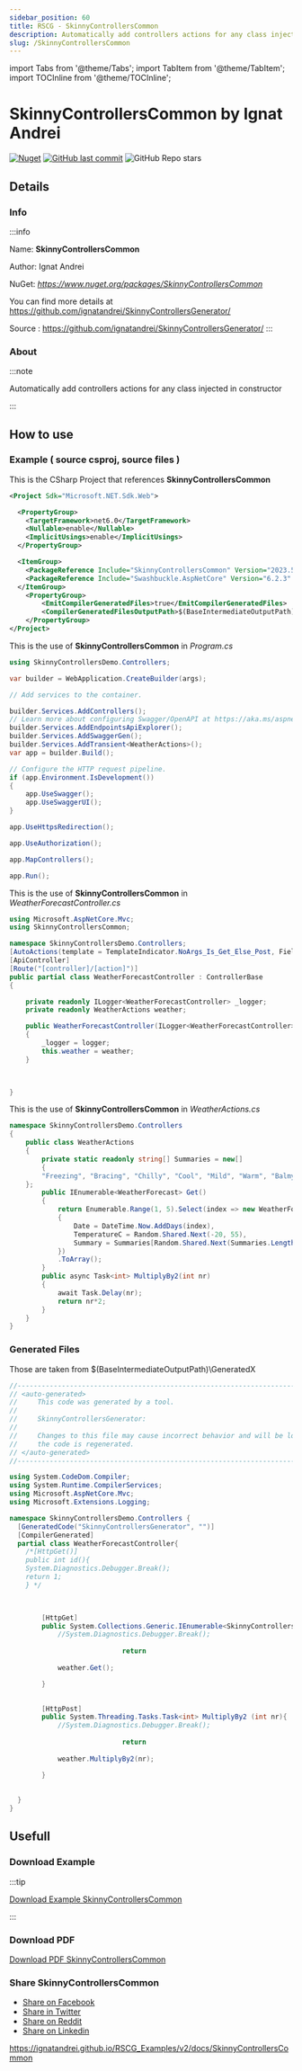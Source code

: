 ```yaml
---
sidebar_position: 60
title: RSCG - SkinnyControllersCommon
description: Automatically add controllers actions for any class injected in constructor
slug: /SkinnyControllersCommon
---
```

import Tabs from '@theme/Tabs';
import TabItem from '@theme/TabItem';
import TOCInline from '@theme/TOCInline';

# SkinnyControllersCommon  by Ignat Andrei


<TOCInline toc={toc} />

[![Nuget](https://img.shields.io/nuget/dt/SkinnyControllersCommon?label=SkinnyControllersCommon)](https://www.nuget.org/packages/SkinnyControllersCommon)
[![GitHub last commit](https://img.shields.io/github/last-commit/ignatandrei/SkinnyControllersGenerator?label=updated)](https://github.com/ignatandrei/SkinnyControllersGenerator/)
![GitHub Repo stars](https://img.shields.io/github/stars/ignatandrei/SkinnyControllersGenerator?style=social)

## Details

### Info
:::info

Name: **SkinnyControllersCommon**

Author: Ignat Andrei

NuGet: 
*https://www.nuget.org/packages/SkinnyControllersCommon*   


You can find more details at https://github.com/ignatandrei/SkinnyControllersGenerator/

Source : https://github.com/ignatandrei/SkinnyControllersGenerator/
:::

### About
:::note

Automatically add controllers actions for any class injected in constructor


:::

## How to use

### Example ( source csproj, source files )

<Tabs>

<TabItem value="csproj" label="CSharp Project">

This is the CSharp Project that references **SkinnyControllersCommon**
```xml
<Project Sdk="Microsoft.NET.Sdk.Web">

  <PropertyGroup>
    <TargetFramework>net6.0</TargetFramework>
    <Nullable>enable</Nullable>
    <ImplicitUsings>enable</ImplicitUsings>
  </PropertyGroup>

  <ItemGroup>
    <PackageReference Include="SkinnyControllersCommon" Version="2023.5.14.2055" />
    <PackageReference Include="Swashbuckle.AspNetCore" Version="6.2.3" />
  </ItemGroup>
	<PropertyGroup>
		<EmitCompilerGeneratedFiles>true</EmitCompilerGeneratedFiles>
		<CompilerGeneratedFilesOutputPath>$(BaseIntermediateOutputPath)\GeneratedX</CompilerGeneratedFilesOutputPath>
	</PropertyGroup>
</Project>

```

</TabItem>

  <TabItem value="Program.cs" label="Program.cs" >

  This is the use of **SkinnyControllersCommon** in *Program.cs*

```csharp
using SkinnyControllersDemo.Controllers;

var builder = WebApplication.CreateBuilder(args);

// Add services to the container.

builder.Services.AddControllers();
// Learn more about configuring Swagger/OpenAPI at https://aka.ms/aspnetcore/swashbuckle
builder.Services.AddEndpointsApiExplorer();
builder.Services.AddSwaggerGen();
builder.Services.AddTransient<WeatherActions>();
var app = builder.Build();

// Configure the HTTP request pipeline.
if (app.Environment.IsDevelopment())
{
    app.UseSwagger();
    app.UseSwaggerUI();
}

app.UseHttpsRedirection();

app.UseAuthorization();

app.MapControllers();

app.Run();

```
  </TabItem>

  <TabItem value="WeatherForecastController.cs" label="WeatherForecastController.cs" >

  This is the use of **SkinnyControllersCommon** in *WeatherForecastController.cs*

```csharp
using Microsoft.AspNetCore.Mvc;
using SkinnyControllersCommon;

namespace SkinnyControllersDemo.Controllers;
[AutoActions(template = TemplateIndicator.NoArgs_Is_Get_Else_Post, FieldsName = new[] { "*" }, ExcludeFields = new[] { "_logger" })]
[ApiController]
[Route("[controller]/[action]")]
public partial class WeatherForecastController : ControllerBase
{

    private readonly ILogger<WeatherForecastController> _logger;
    private readonly WeatherActions weather;

    public WeatherForecastController(ILogger<WeatherForecastController> logger, WeatherActions weather)
    {
        _logger = logger;
        this.weather = weather;
    }

    

}
```
  </TabItem>

  <TabItem value="WeatherActions.cs" label="WeatherActions.cs" >

  This is the use of **SkinnyControllersCommon** in *WeatherActions.cs*

```csharp
namespace SkinnyControllersDemo.Controllers
{
    public class WeatherActions
    {
        private static readonly string[] Summaries = new[]
        {
        "Freezing", "Bracing", "Chilly", "Cool", "Mild", "Warm", "Balmy", "Hot", "Sweltering", "Scorching"
    };
        public IEnumerable<WeatherForecast> Get()
        {
            return Enumerable.Range(1, 5).Select(index => new WeatherForecast
            {
                Date = DateTime.Now.AddDays(index),
                TemperatureC = Random.Shared.Next(-20, 55),
                Summary = Summaries[Random.Shared.Next(Summaries.Length)]
            })
            .ToArray();
        }
        public async Task<int> MultiplyBy2(int nr)
        {
            await Task.Delay(nr);
            return nr*2;
        }
    }
}
```
  </TabItem>

</Tabs>

### Generated Files

Those are taken from $(BaseIntermediateOutputPath)\GeneratedX

<Tabs>


<TabItem value="WeatherForecastController.autogenerate.cs001" label="WeatherForecastController.autogenerate.cs" >


```csharp
//------------------------------------------------------------------------------
// <auto-generated>
//     This code was generated by a tool.
//
//     SkinnyControllersGenerator: 
//
//     Changes to this file may cause incorrect behavior and will be lost if
//     the code is regenerated.
// </auto-generated>
//------------------------------------------------------------------------------

using System.CodeDom.Compiler;
using System.Runtime.CompilerServices;
using Microsoft.AspNetCore.Mvc;
using Microsoft.Extensions.Logging;

namespace SkinnyControllersDemo.Controllers {
  [GeneratedCode("SkinnyControllersGenerator", "")]
  [CompilerGenerated]
  partial class WeatherForecastController{ 
    /*[HttpGet()]
    public int id(){
    System.Diagnostics.Debugger.Break();
    return 1;
    } */

      

        [HttpGet] 
        public System.Collections.Generic.IEnumerable<SkinnyControllersDemo.WeatherForecast> Get (){
            //System.Diagnostics.Debugger.Break();
            
                            return 
                        
            weather.Get();

        }
      

        [HttpPost] 
        public System.Threading.Tasks.Task<int> MultiplyBy2 (int nr){
            //System.Diagnostics.Debugger.Break();
            
                            return 
                        
            weather.MultiplyBy2(nr);

        }
      
    
  }
}              
```

  </TabItem>


</Tabs>

## Usefull

### Download Example
:::tip

[Download Example SkinnyControllersCommon ](/sources/SkinnyControllersCommon.zip)

:::

### Download PDF

[Download PDF SkinnyControllersCommon ](/pdfs/SkinnyControllersCommon.pdf)

### Share SkinnyControllersCommon 

<ul>
  <li><a href="https://www.facebook.com/sharer/sharer.php?u=https%3A%2F%2Fignatandrei.github.io%2FRSCG_Examples%2Fv2%2Fdocs%2FSkinnyControllersCommon&quote=SkinnyControllersCommon" title="Share on Facebook" target="_blank">Share on Facebook</a></li>
  <li><a href="https://twitter.com/intent/tweet?source=https%3A%2F%2Fignatandrei.github.io%2FRSCG_Examples%2Fv2%2Fdocs%2FSkinnyControllersCommon&text=SkinnyControllersCommon:%20https%3A%2F%2Fignatandrei.github.io%2FRSCG_Examples%2Fv2%2Fdocs%2FSkinnyControllersCommon" target="_blank" title="Tweet">Share in Twitter</a></li>
  <li><a href="http://www.reddit.com/submit?url=https%3A%2F%2Fignatandrei.github.io%2FRSCG_Examples%2Fv2%2Fdocs%2FSkinnyControllersCommon&title=SkinnyControllersCommon" target="_blank" title="Submit to Reddit">Share on Reddit</a></li>
  <li><a href="http://www.linkedin.com/shareArticle?mini=true&url=https%3A%2F%2Fignatandrei.github.io%2FRSCG_Examples%2Fv2%2Fdocs%2FSkinnyControllersCommon&title=SkinnyControllersCommon&summary=&source=https%3A%2F%2Fignatandrei.github.io%2FRSCG_Examples%2Fv2%2Fdocs%2FSkinnyControllersCommon" target="_blank" title="Share on LinkedIn">Share on Linkedin</a></li>
</ul>

https://ignatandrei.github.io/RSCG_Examples/v2/docs/SkinnyControllersCommon
